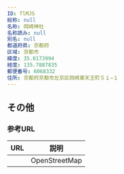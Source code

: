```yaml
---
ID: flMJS
総称: null
名称: 岡崎神社
名称読み: null
別名: null
都道府県: 京都府
区域: 京都市
緯度: 35.0173994
経度: 135.7887835
郵便番号: 6068332
住所: 京都府京都市左京区岡崎東天王町５１−１
---
```


## その他

### 参考URL

| URL | 説明          |
| --- | ------------- |
|     | OpenStreetMap |
